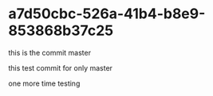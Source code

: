 # a7d50cbc-526a-41b4-b8e9-853868b37c25

this is the commit master 

this test commit for only master 

one more time testing
